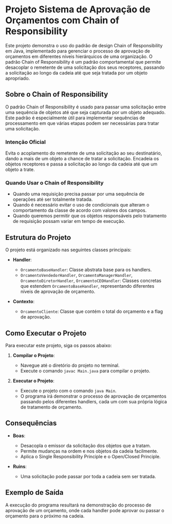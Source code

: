 # Projeto Sistema de Aprovação de Orçamentos com Chain of Responsibility

Este projeto demonstra o uso do padrão de design Chain of Responsibility em Java, implementado para gerenciar o processo de aprovação de orçamentos em diferentes níveis hierárquicos de uma organização. O padrão Chain of Responsibility é um padrão comportamental que permite desacoplar o remetente de uma solicitação dos seus receptores, passando a solicitação ao longo da cadeia até que seja tratada por um objeto apropriado.

## Sobre o Chain of Responsibility

O padrão Chain of Responsibility é usado para passar uma solicitação entre uma sequência de objetos até que seja capturada por um objeto adequado. Este padrão é especialmente útil para implementar sequências de processamento em que várias etapas podem ser necessárias para tratar uma solicitação.

### Intenção Oficial

Evita o acoplamento do remetente de uma solicitação ao seu destinatário, dando a mais de um objeto a chance de tratar a solicitação. Encadeia os objetos receptores e passa a solicitação ao longo da cadeia até que um objeto a trate.

### Quando Usar o Chain of Responsibility

- Quando uma requisição precisa passar por uma sequência de operações até ser totalmente tratada.
- Quando é necessário evitar o uso de condicionais que alteram o comportamento da classe de acordo com valores dos campos.
- Quando queremos permitir que os objetos responsáveis pelo tratamento de requisição possam variar em tempo de execução.

## Estrutura do Projeto

O projeto está organizado nas seguintes classes principais:

- **Handler**:
    - `OrcamentoBaseHandler`: Classe abstrata base para os handlers.
    - `OrcamentoVendedorHandler`, `OrcamentoManagerHandler`, `OrcamentoDiretorHandler`, `OrcamentoCEOHandler`: Classes concretas que estendem `OrcamentoBaseHandler`, representando diferentes níveis de aprovação de orçamento.

- **Contexto**:
    - `OrcamentoCliente`: Classe que contém o total do orçamento e a flag de aprovação.

## Como Executar o Projeto

Para executar este projeto, siga os passos abaixo:

1. **Compilar o Projeto**:
    - Navegue até o diretório do projeto no terminal.
    - Execute o comando `javac Main.java` para compilar o projeto.

2. **Executar o Projeto**:
    - Execute o projeto com o comando `java Main`.
    - O programa irá demonstrar o processo de aprovação de orçamentos passando pelos diferentes handlers, cada um com sua própria lógica de tratamento de orçamento.

## Consequências

- **Boas**:
    - Desacopla o emissor da solicitação dos objetos que a tratam.
    - Permite mudanças na ordem e nos objetos da cadeia facilmente.
    - Aplica o Single Responsibility Principle e o Open/Closed Principle.

- **Ruins**:
    - Uma solicitação pode passar por toda a cadeia sem ser tratada.

## Exemplo de Saída

A execução do programa resultará na demonstração do processo de aprovação de um orçamento, onde cada handler pode aprovar ou passar o orçamento para o próximo na cadeia.
